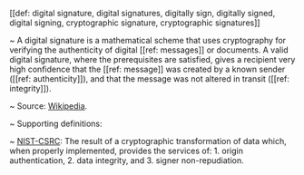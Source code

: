 [[def: digital signature, digital signatures, digitally sign, digitally signed, digital signing, cryptographic signature, cryptographic signatures]]

~ A digital signature is a mathematical scheme that uses cryptography for verifying the authenticity of digital [[ref: messages]] or documents. A valid digital signature, where the prerequisites are satisfied, gives a recipient very high confidence that the [[ref: message]] was created by a known sender ([[ref: authenticity]]), and that the message was not altered in transit ([[ref: integrity]]).

~ Source: [Wikipedia](https://en.wikipedia.org/wiki/Digital_signature).

~ Supporting definitions:

~ [NIST-CSRC](https://csrc.nist.gov/glossary/term/digital_signature): The result of a cryptographic transformation of data which, when properly implemented, provides the services of: 1. origin authentication, 2. data integrity, and 3. signer non-repudiation.
